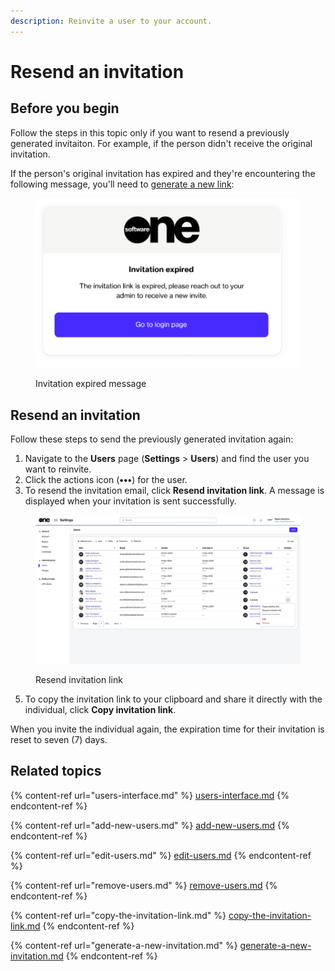 ```yaml
---
description: Reinvite a user to your account.
---
```


# Resend an invitation

## Before you begin <a href="#taskt_users__manage_users_task__prereq__1" id="taskt_users__manage_users_task__prereq__1"></a>

Follow the steps in this topic only if you want to resend a previously generated invitaiton. For example, if the person didn't receive the original invitation.&#x20;

If the person's original invitation has expired and they're encountering the following message, you'll need to [generate a new link](generate-a-new-invitation.md):

<figure><img src="../../../.gitbook/assets/image (328).png" alt=""><figcaption><p>Invitation expired message</p></figcaption></figure>

## Resend an invitation&#x20;

Follow these steps to send the previously generated invitation again:

1. Navigate to the **Users** page (**Settings** > **Users**) and find the user you want to reinvite.
2. Click the actions icon (**•••**) for the user.
3. To resend the invitation email, click **Resend invitation link**. A message is displayed when your invitation is sent successfully.

<figure><img src="../../../.gitbook/assets/image (420).png" alt=""><figcaption><p>Resend invitation link</p></figcaption></figure>

5. To copy the invitation link to your clipboard and share it directly with the individual, click **Copy invitation link**.&#x20;

When you invite the individual again, the expiration time for their invitation is reset to seven (7) days.

## **Related topics**

{% content-ref url="users-interface.md" %}
[users-interface.md](users-interface.md)
{% endcontent-ref %}

{% content-ref url="add-new-users.md" %}
[add-new-users.md](add-new-users.md)
{% endcontent-ref %}

{% content-ref url="edit-users.md" %}
[edit-users.md](edit-users.md)
{% endcontent-ref %}

{% content-ref url="remove-users.md" %}
[remove-users.md](remove-users.md)
{% endcontent-ref %}

{% content-ref url="copy-the-invitation-link.md" %}
[copy-the-invitation-link.md](copy-the-invitation-link.md)
{% endcontent-ref %}

{% content-ref url="generate-a-new-invitation.md" %}
[generate-a-new-invitation.md](generate-a-new-invitation.md)
{% endcontent-ref %}
